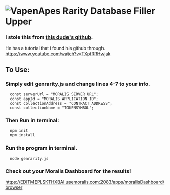 
# ![VapenApes](https://www.vapenapes.io/favicon.ico)     Rarity Database Filler Upper

### I stole this from <a href='https://github.com/IAmJaysWay/Rarity-Ranking-NFT'> this dude's github</a>.
He has a tutorial that i found his github through.   <https://www.youtube.com/watch?v=TXpfRRHwjak>


## To Use:

### Simply edit genrarity.js  and change lines 4-7 to your info.
      const serverUrl = "MORALIS SERVER URL";
      const appId = "MORALIS APPLICATION ID";
      const collectionAddress = "CONTRACT ADDRESS";
      const collectionName = "TOKENSYMBOL";

### Then Run in terminal:
      npm init
      npm install

### Run the program in terminal.
      node genrarity.js


### Check out your Moralis Dashboard for the results!
https://EDITMEPLSKTHXBAI.usemoralis.com:2083/apps/moralisDashboard/browser
